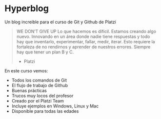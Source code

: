 # Hyperblog
Un blog increible para el curso de Git y Github de Platzi
> WE DON’T GIVE UP
Lo que hacemos es difícil. Estamos creando algo nuevo. Innovando en un área donde nadie tiene respuestas y todo hay que inventarlo, experimentar, fallar, medir, iterar. Esto requiere la fortaleza de no rendirnos y aprender de nuestros errores. Siempre hay que tener un plan B y C.
> - Platzi

En este curso vemos:

- Todos los comandos de Git
- El flujo de trabajo de Github
- Buenas prácticas
- Trucos muy locos del profesor
- Creado por el Platzi Team
- Incluye ejemplos en Windows, Linux y Mac
- Disponible para todas las edades
